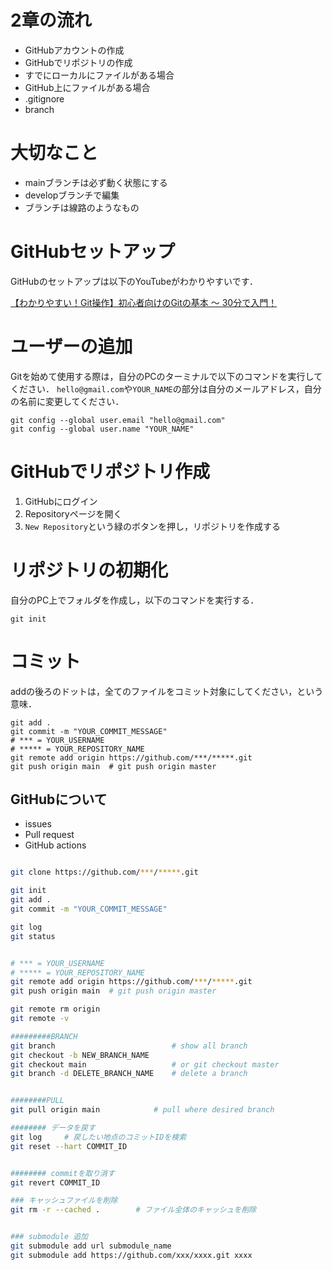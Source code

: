 # 2章の流れ
- GitHubアカウントの作成
- GitHubでリポジトリの作成
- すでにローカルにファイルがある場合
- GitHub上にファイルがある場合
- .gitignore
- branch

# 大切なこと
- mainブランチは必ず動く状態にする
- developブランチで編集
- ブランチは線路のようなもの

# GitHubセットアップ
GitHubのセットアップは以下のYouTubeがわかりやすいです．

[【わかりやすい！Git操作】初心者向けのGitの基本 〜 30分で入門！](https://youtu.be/6SLMB7BPG9E)

# ユーザーの追加
Gitを始めて使用する際は，自分のPCのターミナルで以下のコマンドを実行してください．
`hello@gmail.com`や`YOUR_NAME`の部分は自分のメールアドレス，自分の名前に変更してください．

```
git config --global user.email "hello@gmail.com"
git config --global user.name "YOUR_NAME"
```

# GitHubでリポジトリ作成
1. GitHubにログイン
1. Repositoryページを開く
1. `New Repository`という緑のボタンを押し，リポジトリを作成する


# リポジトリの初期化
自分のPC上でフォルダを作成し，以下のコマンドを実行する．

```
git init
```

# コミット
addの後ろのドットは，全てのファイルをコミット対象にしてください，という意味．

```
git add .
git commit -m "YOUR_COMMIT_MESSAGE"
# *** = YOUR_USERNAME
# ***** = YOUR_REPOSITORY_NAME
git remote add origin https://github.com/***/*****.git
git push origin main  # git push origin master
```



## GitHubについて
- issues
- Pull request
- GitHub actions

```bash title="bash"

git clone https://github.com/***/*****.git

git init
git add .
git commit -m "YOUR_COMMIT_MESSAGE"

git log 
git status


# *** = YOUR_USERNAME
# ***** = YOUR_REPOSITORY_NAME
git remote add origin https://github.com/***/*****.git
git push origin main  # git push origin master

git remote rm origin
git remote -v

#########BRANCH
git branch                          # show all branch
git checkout -b NEW_BRANCH_NAME
git checkout main                   # or git checkout master
git branch -d DELETE_BRANCH_NAME    # delete a branch


########PULL
git pull origin main            # pull where desired branch

######## データを戻す
git log     # 戻したい地点のコミットIDを検索
git reset --hart COMMIT_ID


######## commitを取り消す
git revert COMMIT_ID

### キャッシュファイルを削除
git rm -r --cached .        # ファイル全体のキャッシュを削除


### submodule 追加
git submodule add url submodule_name
git submodule add https://github.com/xxx/xxxx.git xxxx

```